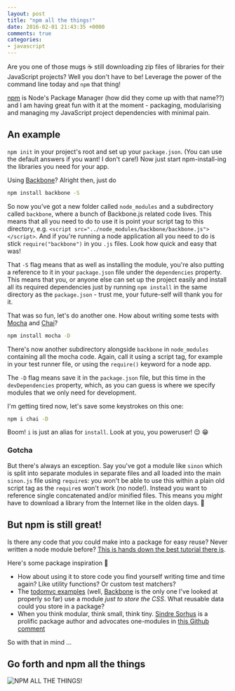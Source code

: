 ```yaml
---
layout: post
title: "npm all the things!"
date: 2016-02-01 21:43:35 +0000
comments: true
categories:
- javascript
---
```


Are you one of those mugs ☕️ still downloading zip files of libraries for their JavaScript projects? Well you don't have to be! Leverage the power of the command line today and `npm` that thing!

[npm](https://www.npmjs.com/) is Node's Package Manager (how did they come up with that name??) and I am having great fun with it at the moment - packaging, modularising and managing my JavaScript project dependencies with minimal pain.

## An example

`npm init` in your project's root and set up your `package.json`. (You can use the default answers if you want! I don't care!) Now just start npm-install-ing the libraries you need for your app.

Using [Backbone](http://backbonejs.org/)? Alright then, just do

```bash
npm install backbone -S
```

So now you've got a new folder called `node_modules` and a subdirectory called `backbone`, where a bunch of Backbone.js related code lives. This means that all you need to do to use it is point your script tag to this directory, e.g. `<script src="../node_modules/backbone/backbone.js"></script>`. And if you're running a node application all you need to do is stick `require("backbone")` in you `.js` files. Look how quick and easy that was!

That `-S` flag means that as well as installing the module, you're also putting a reference to it in your `package.json` file under the `dependencies` property. This means that you, or anyone else can set up the project easily and install all its required dependencies just by running `npm install` in the same directory as the `package.json` - trust me, your future-self will thank you for it.

That was so fun, let's do another one. How about writing some tests with [Mocha](https://mochajs.org/) and [Chai](http://chaijs.com/)?

```bash
npm install mocha -D
```

There's now another subdirectory alongside `backbone` in `node_modules` containing all the mocha code. Again, call it using a script tag, for example in your test runner file, or using the `require()` keyword for a node app.

The `-D` flag means save it in the `package.json` file, but this time in the `devDependencies` property, which, as you can guess is where we specify modules that we only need for development.

I'm getting tired now, let's save some keystrokes on this one:

```bash
npm i chai -D
```

Boom! `i` is just an alias for `install`. Look at you, you poweruser! 😌 😁

### Gotcha

But there's always an exception. Say you've got a module like `sinon` which is split into separate modules in separate files and all loaded into the main `sinon.js` file using `require`s: you won't be able to use this within a plain old script tag as the `require`s won't work (no node!). Instead you want to reference single concatenated and/or minified files. This means you _might_ have to download a library from the Internet like in the olden days. 📠

## But npm is still great!

Is there any code that _you_ could make into a package for easy reuse? Never written a node module before? [This is hands down the best tutorial there is](https://medium.com/@jdaudier/how-to-create-and-publish-your-first-node-js-module-444e7585b738#.y9pim429g).

Here's some package inspiration 🎁

* How about using it to store code you find yourself writing time and time again? Like utility functions? Or custom test matchers?
* The [todomvc examples](http://todomvc.com/) (well, [Backbone](https://github.com/tastejs/todomvc/tree/gh-pages/examples/backbone) is the only one I've looked at properly so far) use a module _just to store the CSS_. What reusable data could you store in a package?
* When you think modular, think small, think tiny. [Sindre Sorhus](https://github.com/sindresorhus) is a prolific package author and advocates one-modules in [this Github comment](https://github.com/sindresorhus/ama/issues/10#issuecomment-117766328)

So with that in mind ...

## Go forth and npm all the things

![NPM ALL THE THINGS!](/images/allthethings.jpg "NPM ALL THE THINGS!")

